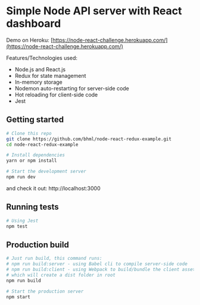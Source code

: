 Simple Node API server with React dashboard
==================================

Demo on Heroku: [https://node-react-challenge.herokuapp.com/](https://node-react-challenge.herokuapp.com/)

Features/Technologies used:
- Node.js and React.js
- Redux for state management
- In-memory storage
- Nodemon auto-restarting for server-side code
- Hot reloading for client-side code
- Jest

Getting started
---------------

```sh
# Clone this repo
git clone https://github.com/bhml/node-react-redux-example.git
cd node-react-redux-example

# Install dependencies
yarn or npm install

# Start the development server
npm run dev
```

and check it out: http://localhost:3000

Running tests
-------------

```sh
# Using Jest
npm test
```

Production build
-------------

```sh
# Just run build, this command runs:
# npm run build:server - using Babel cli to compile server-side code
# npm run build:client - using Webpack to build/bundle the client assets
# which will create a dist folder in root
npm run build

# Start the production server
npm start
```
